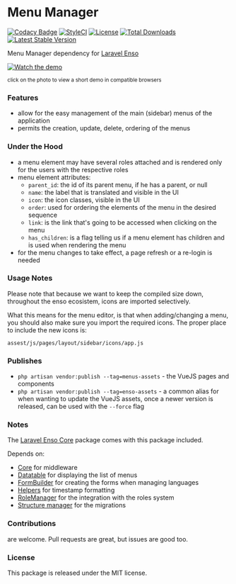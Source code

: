 <!--h-->
# Menu Manager
[![Codacy Badge](https://api.codacy.com/project/badge/Grade/3f2ff01a8dc04044a13c6f4fbb9e21bd)](https://www.codacy.com/app/laravel-enso/MenuManager?utm_source=github.com&utm_medium=referral&utm_content=laravel-enso/MenuManager&utm_campaign=badger)
[![StyleCI](https://styleci.io/repos/94800927/shield?branch=master)](https://styleci.io/repos/94800927)
[![License](https://poser.pugx.org/laravel-enso/menumanager/license)](https://packagist.org/packages/laravel-enso/menumanager)
[![Total Downloads](https://poser.pugx.org/laravel-enso/menumanager/downloads)](https://packagist.org/packages/laravel-enso/menumanager)
[![Latest Stable Version](https://poser.pugx.org/laravel-enso/menumanager/version)](https://packagist.org/packages/laravel-enso/menumanager)
<!--/h-->

Menu Manager dependency for [Laravel Enso](https://github.com/laravel-enso/Enso)

[![Watch the demo](https://laravel-enso.github.io/menumanager/screenshots/bulma_012_thumb.png)](https://laravel-enso.github.io/menumanager/videos/bulma_menu_management.webm)

<sup>click on the photo to view a short demo in compatible browsers</sup>

### Features

- allow for the easy management of the main (sidebar) menus of the application
- permits the creation, update, delete, ordering of the menus

### Under the Hood

- a menu element may have several roles attached and is rendered only for the users with the respective roles
- menu element attributes:
  - `parent_id`: the id of its parent menu, if he has a parent, or null
  - `name`: the label that is translated and visible in the UI
  - `icon`: the icon classes, visible in the UI
  - `order`: used for ordering the elements of the menu in the desired sequence
  - `link`: is the link that's going to be accessed when clicking on the menu
  - `has_children`: is a flag telling us if a menu element has children and is used when rendering the menu
- for the menu changes to take effect, a page refresh or a re-login is needed 

### Usage Notes

Please note that because we want to keep the compiled size down, throughout the enso ecosistem, 
icons are imported selectively.

What this means for the menu editor, is that when adding/changing a menu, you should also make sure you 
import the required icons. The proper place to include the new icons is:

`assest/js/pages/layout/sidebar/icons/app.js`

### Publishes

- `php artisan vendor:publish --tag=menus-assets` - the VueJS pages and components
- `php artisan vendor:publish --tag=enso-assets` - a common alias for when wanting to update the VueJS assets,
once a newer version is released, can be used with the `--force` flag

### Notes

The [Laravel Enso Core](https://github.com/laravel-enso/Core) package comes with this package included.

Depends on:
 - [Core](https://github.com/laravel-enso/Core) for middleware
 - [Datatable](https://github.com/laravel-enso/Datatable) for displaying the list of menus 
 - [FormBuilder](https://github.com/laravel-enso/FormBuilder) for creating the forms when managing languages 
 - [Helpers](https://github.com/laravel-enso/Helpers) for timestamp formatting 
 - [RoleManager](https://github.com/laravel-enso/RoleManager) for the integration with the roles system 
 - [Structure manager](https://github.com/laravel-enso/StructureManager) for the migrations

<!--h-->
### Contributions

are welcome. Pull requests are great, but issues are good too.

### License

This package is released under the MIT license.
<!--/h-->
